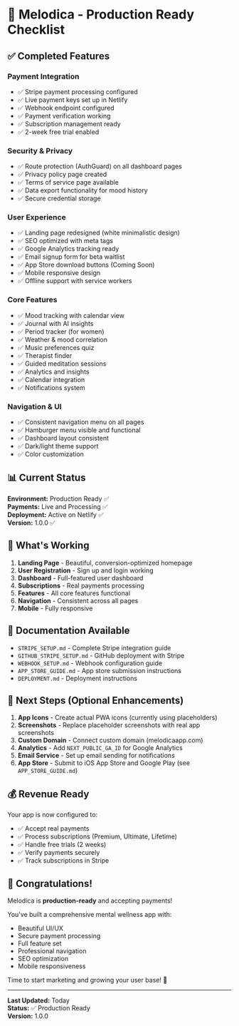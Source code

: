 # 🎉 Melodica - Production Ready Checklist

## ✅ Completed Features

### Payment Integration
- ✅ Stripe payment processing configured
- ✅ Live payment keys set up in Netlify
- ✅ Webhook endpoint configured
- ✅ Payment verification working
- ✅ Subscription management ready
- ✅ 2-week free trial enabled

### Security & Privacy
- ✅ Route protection (AuthGuard) on all dashboard pages
- ✅ Privacy policy page created
- ✅ Terms of service page available
- ✅ Data export functionality for mood history
- ✅ Secure credential storage

### User Experience
- ✅ Landing page redesigned (white minimalistic design)
- ✅ SEO optimized with meta tags
- ✅ Google Analytics tracking ready
- ✅ Email signup form for beta waitlist
- ✅ App Store download buttons (Coming Soon)
- ✅ Mobile responsive design
- ✅ Offline support with service workers

### Core Features
- ✅ Mood tracking with calendar view
- ✅ Journal with AI insights
- ✅ Period tracker (for women)
- ✅ Weather & mood correlation
- ✅ Music preferences quiz
- ✅ Therapist finder
- ✅ Guided meditation sessions
- ✅ Analytics and insights
- ✅ Calendar integration
- ✅ Notifications system

### Navigation & UI
- ✅ Consistent navigation menu on all pages
- ✅ Hamburger menu visible and functional
- ✅ Dashboard layout consistent
- ✅ Dark/light theme support
- ✅ Color customization

## 📊 Current Status

**Environment:** Production Ready ✅  
**Payments:** Live and Processing ✅  
**Deployment:** Active on Netlify ✅  
**Version:** 1.0.0 ✅

## 🚀 What's Working

1. **Landing Page** - Beautiful, conversion-optimized homepage
2. **User Registration** - Sign up and login working
3. **Dashboard** - Full-featured user dashboard
4. **Subscriptions** - Real payments processing
5. **Features** - All core features functional
6. **Navigation** - Consistent across all pages
7. **Mobile** - Fully responsive

## 📝 Documentation Available

- `STRIPE_SETUP.md` - Complete Stripe integration guide
- `GITHUB_STRIPE_SETUP.md` - GitHub deployment with Stripe
- `WEBHOOK_SETUP.md` - Webhook configuration guide
- `APP_STORE_GUIDE.md` - App store submission instructions
- `DEPLOYMENT.md` - Deployment instructions

## 🎯 Next Steps (Optional Enhancements)

1. **App Icons** - Create actual PWA icons (currently using placeholders)
2. **Screenshots** - Replace placeholder screenshots with real app screenshots
3. **Custom Domain** - Connect custom domain (melodicaapp.com)
4. **Analytics** - Add `NEXT_PUBLIC_GA_ID` for Google Analytics
5. **Email Service** - Set up email sending for notifications
6. **App Store** - Submit to iOS App Store and Google Play (see `APP_STORE_GUIDE.md`)

## 💰 Revenue Ready

Your app is now configured to:
- ✅ Accept real payments
- ✅ Process subscriptions (Premium, Ultimate, Lifetime)
- ✅ Handle free trials (2 weeks)
- ✅ Verify payments securely
- ✅ Track subscriptions in Stripe

## 🎊 Congratulations!

Melodica is **production-ready** and accepting payments! 

You've built a comprehensive mental wellness app with:
- Beautiful UI/UX
- Secure payment processing
- Full feature set
- Professional navigation
- SEO optimization
- Mobile responsiveness

Time to start marketing and growing your user base! 🚀

---

**Last Updated:** Today  
**Status:** ✅ Production Ready  
**Version:** 1.0.0

